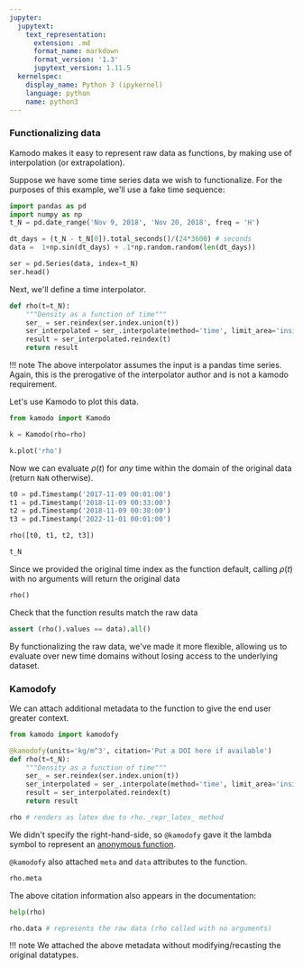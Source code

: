 ```yaml
---
jupyter:
  jupytext:
    text_representation:
      extension: .md
      format_name: markdown
      format_version: '1.3'
      jupytext_version: 1.11.5
  kernelspec:
    display_name: Python 3 (ipykernel)
    language: python
    name: python3
---
```


### Functionalizing data

Kamodo makes it easy to represent raw data as functions, by making use of interpolation (or extrapolation).


Suppose we have some time series data we wish to functionalize. For the purposes of this example, we'll use a fake time sequence:

```python
import pandas as pd
import numpy as np
t_N = pd.date_range('Nov 9, 2018', 'Nov 20, 2018', freq = 'H')

dt_days = (t_N - t_N[0]).total_seconds()/(24*3600) # seconds
data =  1+np.sin(dt_days) + .1*np.random.random(len(dt_days))
```

```python
ser = pd.Series(data, index=t_N)
ser.head()
```

Next, we'll define a time interpolator.

```python
def rho(t=t_N):
    """Density as a function of time"""
    ser_ = ser.reindex(ser.index.union(t))
    ser_interpolated = ser_.interpolate(method='time', limit_area='inside')
    result = ser_interpolated.reindex(t)
    return result
```

!!! note
    The above interpolator assumes the input is a pandas time series. Again, this is the prerogative of the interpolator author and is not a kamodo requirement.


Let's use Kamodo to plot this data.

```python
from kamodo import Kamodo
```

```python
k = Kamodo(rho=rho)
```

```python
k.plot('rho')
```

Now we can evaluate $\rho(t)$ for *any* time within the domain of the original data (return `NaN` otherwise).

```python
t0 = pd.Timestamp('2017-11-09 00:01:00')
t1 = pd.Timestamp('2018-11-09 00:33:00')
t2 = pd.Timestamp('2018-11-09 00:38:00')
t3 = pd.Timestamp('2022-11-01 00:01:00')

rho([t0, t1, t2, t3])
```

```python
t_N
```

Since we provided the original time index as the function default, calling $\rho(t)$ with no arguments will return the original data 

```python
rho()
```

Check that the function results match the raw data

```python
assert (rho().values == data).all()
```

By functionalizing the raw data, we've made it more flexible, allowing us to evaluate over new time domains without losing access to the underlying dataset.


### Kamodofy


We can attach additional metadata to the function to give the end user greater context.

```python
from kamodo import kamodofy

@kamodofy(units='kg/m^3', citation='Put a DOI here if available')
def rho(t=t_N):
    """Density as a function of time"""
    ser_ = ser.reindex(ser.index.union(t))
    ser_interpolated = ser_.interpolate(method='time', limit_area='inside')
    result = ser_interpolated.reindex(t)
    return result

rho # renders as latex due to rho._repr_latex_ method
```

We didn't specify the right-hand-side, so `@kamodofy` gave it the lambda symbol to represent an [anonymous function](https://en.wikipedia.org/wiki/Anonymous_function).


`@kamodofy` also attached `meta` and `data` attributes to the function.

```python
rho.meta
```

The above citation information also appears in the documentation:

```python
help(rho)
```

```python
rho.data # represents the raw data (rho called with no arguments)
```

!!! note
    We attached the above metadata without modifying/recasting the original datatypes.
